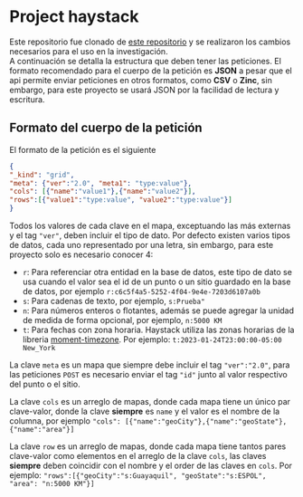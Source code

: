 # Project haystack
Este repositorio fue clonado de [este repositorio](https://bitbucket.org/lynxspring/nodehaystack/src/master/) y se realizaron los cambios necesarios para el uso en la investigación. <br/>
A continuación se detalla la estructura que deben tener las peticiones. El formato recomendado para el cuerpo de la petición es **JSON** a pesar que el api permite enviar peticiones en otros formatos, como **CSV** o **Zinc**, sin embargo, para este proyecto se usará JSON por la facilidad de lectura y escritura. <br/>

## Formato del cuerpo de la petición

El formato de la petición es el siguiente
```json
{
"_kind": "grid",
"meta": {"ver":"2.0", "meta1": "type:value"},
"cols": [{"name":"value1"},{"name":"value2"}],
"rows":[{"value1":"type:value", "value2":"type:value"}]
}
```
Todos los valores de cada clave en el mapa, exceptuando las más externas y el tag `"ver"`, deben incluir el tipo de dato. Por defecto existen varios tipos de datos, cada uno representado por una letra, sin embargo, para este proyecto solo es necesario conocer 4:
* `r`: Para referenciar otra entidad en la base de datos, este tipo de dato se usa cuando el valor sea el id de un punto o un sitio guardado en la base de datos, por ejemplo `r:c6c5f4a5-5252-4f04-9e4e-7203d6107a0b`
* `s`: Para cadenas de texto, por ejemplo, `s:Prueba"`
* `n`: Para números enteros o flotantes, además se puede agregar la unidad de medida de forma opcional, por ejemplo, `n:5000 KM`
* `t`: Para fechas con zona horaria. Haystack utiliza las zonas horarias de la libreria [moment-timezone](https://gist.github.com/diogocapela/12c6617fc87607d11fd62d2a4f42b02a). Por ejemplo: `t:2023-01-24T23:00:00-05:00 New_York`

La clave `meta` es un mapa que siempre debe incluir el tag `"ver":"2.0"`, para las peticiones `POST` es necesario enviar el tag `"id"` junto al valor respectivo del punto o el sitio. <br/>

La clave `cols` es un arreglo de mapas, donde cada mapa tiene un único par clave-valor, donde la clave **siempre** es `name` y el valor es el nombre de la columna, por ejemplo `"cols": [{"name":"geoCity"},{"name":"geoState"},{"name":"area"}]`

La clave `row` es un arreglo de mapas, donde cada mapa tiene tantos pares clave-valor como elementos en el arreglo de la clave `cols`, las claves **siempre** deben coincidir con el nombre y el order de las claves en `cols`. Por ejemplo: `"rows":[{"geoCity":"s:Guayaquil", "geoState":"s:ESPOL", "area": "n:5000 KM"}]`


